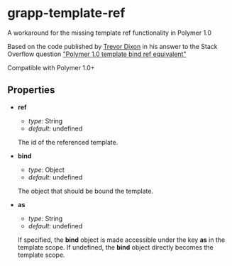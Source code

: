 grapp-template-ref
==================

A workaround for the missing template ref functionality in Polymer 1.0

Based on the code published by
[Trevor Dixon](http://stackoverflow.com/users/711902/trevor-dixon)
in his answer to the Stack Overflow question
["Polymer 1.0 template bind ref equivalent"](http://stackoverflow.com/questions/30516697/polymer-1-0-template-bind-ref-equivalent) 

Compatible with Polymer 1.0+

Properties
----------

  * **ref**
  
    - *type:* String
    - *default:* undefined
  
    The id of the referenced template.
    
  * **bind**
  
    - *type:* Object
    - *default:* undefined
  
    The object that should be bound the template.

  * **as**

    - *type:* String
    - *default:* undefined
    
    If specified, the **bind** object is made accessible under the key **as**
    in the template scope. If undefined, the **bind** object directly becomes
    the template scope.
